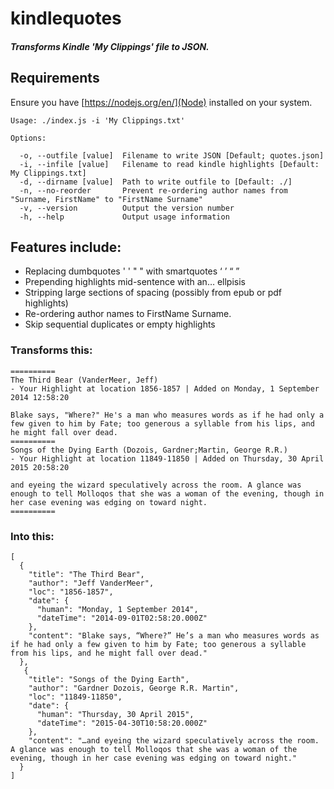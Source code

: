 # kindlequotes
##### Transforms Kindle 'My Clippings' file to JSON.

## Requirements
Ensure you have [https://nodejs.org/en/](Node) installed on your system.

```
Usage: ./index.js -i 'My Clippings.txt'

Options:

  -o, --outfile [value]  Filename to write JSON [Default; quotes.json]
  -i, --infile [value]   Filename to read kindle highlights [Default: My Clippings.txt]
  -d, --dirname [value]  Path to write outfile to [Default: ./]
  -n, --no-reorder       Prevent re-ordering author names from "Surname, FirstName" to "FirstName Surname"
  -v, --version          Output the version number
  -h, --help             Output usage information

```

## Features include:
* Replacing dumbquotes ' ' " " with smartquotes ‘ ’ “ ”
* Prepending highlights mid-sentence with an… ellpisis
* Stripping large sections of spacing (possibly from epub or pdf highlights)
* Re-ordering author names to FirstName Surname.
* Skip sequential duplicates or empty highlights


### Transforms this:
```
==========
The Third Bear (VanderMeer, Jeff)
- Your Highlight at location 1856-1857 | Added on Monday, 1 September 2014 12:58:20

Blake says, "Where?" He's a man who measures words as if he had only a few given to him by Fate; too generous a syllable from his lips, and he might fall over dead.
==========
Songs of the Dying Earth (Dozois, Gardner;Martin, George R.R.)
- Your Highlight at location 11849-11850 | Added on Thursday, 30 April 2015 20:58:20

and eyeing the wizard speculatively across the room. A glance was enough to tell Molloqos that she was a woman of the evening, though in her case evening was edging on toward night.
==========
```

### Into this:
```
[
  {
    "title": "The Third Bear",
    "author": "Jeff VanderMeer",
    "loc": "1856-1857",
    "date": {
      "human": "Monday, 1 September 2014",
      "dateTime": "2014-09-01T02:58:20.000Z"
    },
    "content": "Blake says, “Where?” He’s a man who measures words as if he had only a few given to him by Fate; too generous a syllable from his lips, and he might fall over dead."
  },
   {
    "title": "Songs of the Dying Earth",
    "author": "Gardner Dozois, George R.R. Martin",
    "loc": "11849-11850",
    "date": {
      "human": "Thursday, 30 April 2015",
      "dateTime": "2015-04-30T10:58:20.000Z"
    },
    "content": "…and eyeing the wizard speculatively across the room. A glance was enough to tell Molloqos that she was a woman of the evening, though in her case evening was edging on toward night."
  }
]
```
